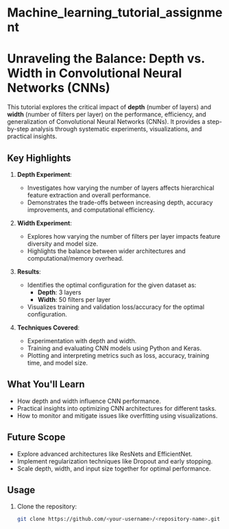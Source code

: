 # Machine_learning_tutorial_assignment

# Unraveling the Balance: Depth vs. Width in Convolutional Neural Networks (CNNs)

This tutorial explores the critical impact of **depth** (number of layers) and **width** (number of filters per layer) on the performance, efficiency, and generalization of Convolutional Neural Networks (CNNs). It provides a step-by-step analysis through systematic experiments, visualizations, and practical insights.

## **Key Highlights**
1. **Depth Experiment**:
   - Investigates how varying the number of layers affects hierarchical feature extraction and overall performance.
   - Demonstrates the trade-offs between increasing depth, accuracy improvements, and computational efficiency.

2. **Width Experiment**:
   - Explores how varying the number of filters per layer impacts feature diversity and model size.
   - Highlights the balance between wider architectures and computational/memory overhead.

3. **Results**:
   - Identifies the optimal configuration for the given dataset as:
     - **Depth**: 3 layers
     - **Width**: 50 filters per layer
   - Visualizes training and validation loss/accuracy for the optimal configuration.

4. **Techniques Covered**:
   - Experimentation with depth and width.
   - Training and evaluating CNN models using Python and Keras.
   - Plotting and interpreting metrics such as loss, accuracy, training time, and model size.

## **What You'll Learn**
- How depth and width influence CNN performance.
- Practical insights into optimizing CNN architectures for different tasks.
- How to monitor and mitigate issues like overfitting using visualizations.

## **Future Scope**
- Explore advanced architectures like ResNets and EfficientNet.
- Implement regularization techniques like Dropout and early stopping.
- Scale depth, width, and input size together for optimal performance.

## **Usage**
1. Clone the repository:
   ```bash
   git clone https://github.com/<your-username>/<repository-name>.git
